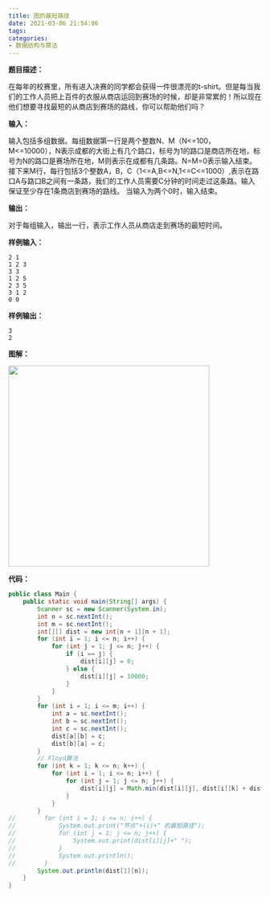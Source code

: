 ```yaml
---
title: 图的最短路径
date: 2021-03-06 21:54:06
tags:
categories:
- 数据结构与算法
---
```


**题目描述：**

在每年的校赛里，所有进入决赛的同学都会获得一件很漂亮的t-shirt。但是每当我们的工作人员把上百件的衣服从商店运回到赛场的时候，却是非常累的！所以现在他们想要寻找最短的从商店到赛场的路线，你可以帮助他们吗？

**输入：**

输入包括多组数据。每组数据第一行是两个整数N、M（N<=100，M<=10000），N表示成都的大街上有几个路口，标号为1的路口是商店所在地，标号为N的路口是赛场所在地，M则表示在成都有几条路。N=M=0表示输入结束。接下来M行，每行包括3个整数A，B，C（1<=A,B<=N,1<=C<=1000）,表示在路口A与路口B之间有一条路，我们的工作人员需要C分钟的时间走过这条路。输入保证至少存在1条商店到赛场的路线。
当输入为两个0时，输入结束。

**输出：**

对于每组输入，输出一行，表示工作人员从商店走到赛场的最短时间。

**样例输入：**

```
2 1
1 2 3
3 3
1 2 5
2 3 5
3 1 2
0 0
```

**样例输出：**

```
3
2
```

**图解：**

<img src="https://pic1.zhimg.com/80/v2-763786a47a31e90083f1fb0b696a384c_720w.jpg" width = "400px"/>

**代码：**

```java
public class Main {
    public static void main(String[] args) {
        Scanner sc = new Scanner(System.in);
        int n = sc.nextInt();
        int m = sc.nextInt();
        int[][] dist = new int[n + 1][n + 1];
        for (int i = 1; i <= n; i++) {
            for (int j = 1; j <= n; j++) {
                if (i == j) {
                    dist[i][j] = 0;
                } else {
                    dist[i][j] = 10000;
                }
            }
        }
        for (int i = 1; i <= m; i++) {
            int a = sc.nextInt();
            int b = sc.nextInt();
            int c = sc.nextInt();
            dist[a][b] = c;
            dist[b][a] = c;
        }
        // Floyd算法
        for (int k = 1; k <= n; k++) {
            for (int i = 1; i <= n; i++) {
                for (int j = 1; j <= n; j++) {
                    dist[i][j] = Math.min(dist[i][j], dist[i][k] + dist[k][j]);
                }
            }
        }
//        for (int i = 1; i <= n; i++) {
//            System.out.print("节点"+(i)+" 的最短路径");
//            for (int j = 1; j <= n; j++) {
//                System.out.print(dist[i][j]+" ");
//            }
//            System.out.println();
//        }
        System.out.println(dist[1][n]);
    }
}
```